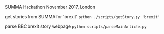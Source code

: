 SUMMA Hackathon November 2017, London

get stories from SUMMA for 'brexit'
`python ./scripts/getStory.py 'brexit'`

parse BBC brexit story webpage
`python scripts/parseMainArticle.py`
